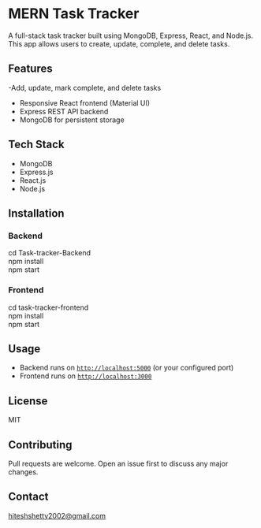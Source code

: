 # MERN Task Tracker

A full-stack task tracker built using MongoDB, Express, React, and Node.js.
This app allows users to create, update, complete, and delete tasks.

## Features
-Add, update, mark complete, and delete tasks
- Responsive React frontend (Material UI)
- Express REST API backend
- MongoDB for persistent storage

## Tech Stack
- MongoDB
- Express.js
- React.js
- Node.js

## Installation

### Backend

cd Task-tracker-Backend  
npm install  
npm start


### Frontend

cd task-tracker-frontend  
npm install  
npm start

## Usage

- Backend runs on [`http://localhost:5000`](http://localhost:5000) (or your configured port)
- Frontend runs on [`http://localhost:3000`](http://localhost:3000)

## License
MIT

## Contributing
Pull requests are welcome. Open an issue first to discuss any major changes.

## Contact
hiteshshetty2002@gmail.com
